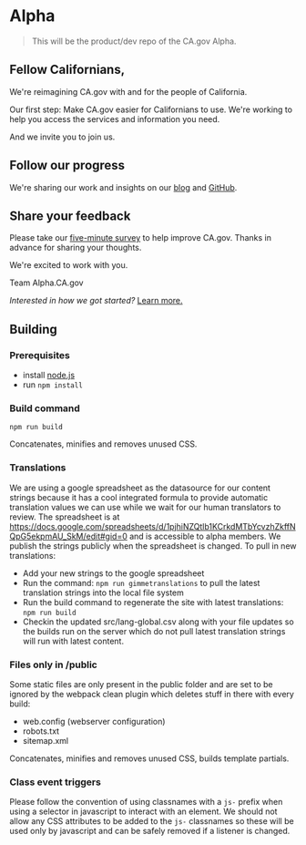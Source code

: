 # Alpha
>This will be the product/dev repo of the CA.gov Alpha. 

## Fellow Californians,
We're reimagining CA.gov with and for the people of California.

Our first step: Make CA.gov easier for Californians to use. We're working to help you access the services and information you need.

And we invite you to join us.

## Follow our progress
We're sharing our work and insights on our [blog](https://medium.com/cadotgov) and [GitHub](https://github.com/cagov).

## Share your feedback
Please take our [five-minute survey](https://www.surveymonkey.com/r/AlphaCAgov) to help improve CA.gov. Thanks in advance for sharing your thoughts.

We're excited to work with you.

Team Alpha.CA.gov


_Interested in how we got started?_ [Learn more.](https://medium.com/cadotgov/re-imagining-ca-gov-how-can-california-government-better-serve-its-people-c3212f843f1d)


## Building

### Prerequisites

- install <a href="https://nodejs.org">node.js</a>
- run ```npm install```

### Build command

```npm run build```

Concatenates, minifies and removes unused CSS.

### Translations

We are using a google spreadsheet as the datasource for our content strings because it has a cool integrated formula to provide automatic translation values we can use while we wait for our human translators to review. The spreadsheet is at https://docs.google.com/spreadsheets/d/1pjhiNZQtlb1KCrkdMTbYcvzhZkffNQpG5ekpmAU_SkM/edit#gid=0 and is accessible to alpha members. We publish the strings publicly when the spreadsheet is changed. To pull in new translations:

- Add your new strings to the google spreadsheet
- Run the command: ```npm run gimmetranslations``` to pull the latest translation strings into the local file system
- Run the build command to regenerate the site with latest translations: ```npm run build```
- Checkin the updated src/lang-global.csv along with your file updates so the builds run on the server which do not pull latest translation strings will run with latest content.

### Files only in /public

Some static files are only present in the public folder and are set to be ignored by the webpack clean plugin which deletes stuff in there with every build:

- web.config (webserver configuration)
- robots.txt
- sitemap.xml

Concatenates, minifies and removes unused CSS, builds template partials.

### Class event triggers

Please follow the convention of using classnames with a ```js-``` prefix when using a selector in javascript to interact with an element. We should not allow any CSS attributes to be added to the ```js-``` classnames so these will be used only by javascript and can be safely removed if a listener is changed.

